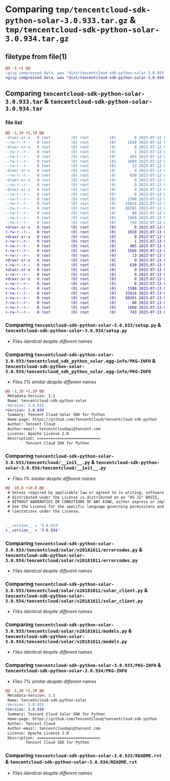 # Comparing `tmp/tencentcloud-sdk-python-solar-3.0.933.tar.gz` & `tmp/tencentcloud-sdk-python-solar-3.0.934.tar.gz`

## filetype from file(1)

```diff
@@ -1 +1 @@
-gzip compressed data, was "dist/tencentcloud-sdk-python-solar-3.0.933.tar", last modified: Wed Jul 12 00:36:29 2023, max compression
+gzip compressed data, was "dist/tencentcloud-sdk-python-solar-3.0.934.tar", last modified: Thu Jul 13 00:32:30 2023, max compression
```

## Comparing `tencentcloud-sdk-python-solar-3.0.933.tar` & `tencentcloud-sdk-python-solar-3.0.934.tar`

### file list

```diff
@@ -1,19 +1,19 @@
-drwxr-xr-x   0 root         (0) root         (0)        0 2023-07-12 00:36:29.000000 tencentcloud-sdk-python-solar-3.0.933/
--rw-r--r--   0 root         (0) root         (0)     1010 2023-07-12 00:36:29.000000 tencentcloud-sdk-python-solar-3.0.933/setup.py
-drwxr-xr-x   0 root         (0) root         (0)        0 2023-07-12 00:36:29.000000 tencentcloud-sdk-python-solar-3.0.933/tencentcloud_sdk_python_solar.egg-info/
--rw-r--r--   0 root         (0) root         (0)        1 2023-07-12 00:36:29.000000 tencentcloud-sdk-python-solar-3.0.933/tencentcloud_sdk_python_solar.egg-info/dependency_links.txt
--rw-r--r--   0 root         (0) root         (0)      465 2023-07-12 00:36:29.000000 tencentcloud-sdk-python-solar-3.0.933/tencentcloud_sdk_python_solar.egg-info/SOURCES.txt
--rw-r--r--   0 root         (0) root         (0)     1669 2023-07-12 00:36:29.000000 tencentcloud-sdk-python-solar-3.0.933/tencentcloud_sdk_python_solar.egg-info/PKG-INFO
--rw-r--r--   0 root         (0) root         (0)       13 2023-07-12 00:36:29.000000 tencentcloud-sdk-python-solar-3.0.933/tencentcloud_sdk_python_solar.egg-info/top_level.txt
-drwxr-xr-x   0 root         (0) root         (0)        0 2023-07-12 00:36:29.000000 tencentcloud-sdk-python-solar-3.0.933/tencentcloud/
--rw-r--r--   0 root         (0) root         (0)      630 2023-07-12 00:36:29.000000 tencentcloud-sdk-python-solar-3.0.933/tencentcloud/__init__.py
-drwxr-xr-x   0 root         (0) root         (0)        0 2023-07-12 00:36:29.000000 tencentcloud-sdk-python-solar-3.0.933/tencentcloud/solar/
--rw-r--r--   0 root         (0) root         (0)        0 2023-07-12 00:36:29.000000 tencentcloud-sdk-python-solar-3.0.933/tencentcloud/solar/__init__.py
-drwxr-xr-x   0 root         (0) root         (0)        0 2023-07-12 00:36:29.000000 tencentcloud-sdk-python-solar-3.0.933/tencentcloud/solar/v20181011/
--rw-r--r--   0 root         (0) root         (0)        0 2023-07-12 00:36:29.000000 tencentcloud-sdk-python-solar-3.0.933/tencentcloud/solar/v20181011/__init__.py
--rw-r--r--   0 root         (0) root         (0)     1500 2023-07-12 00:36:29.000000 tencentcloud-sdk-python-solar-3.0.933/tencentcloud/solar/v20181011/errorcodes.py
--rw-r--r--   0 root         (0) root         (0)    15814 2023-07-12 00:36:29.000000 tencentcloud-sdk-python-solar-3.0.933/tencentcloud/solar/v20181011/solar_client.py
--rw-r--r--   0 root         (0) root         (0)    88391 2023-07-12 00:36:29.000000 tencentcloud-sdk-python-solar-3.0.933/tencentcloud/solar/v20181011/models.py
--rw-r--r--   0 root         (0) root         (0)       88 2023-07-12 00:36:29.000000 tencentcloud-sdk-python-solar-3.0.933/setup.cfg
--rw-r--r--   0 root         (0) root         (0)     1669 2023-07-12 00:36:29.000000 tencentcloud-sdk-python-solar-3.0.933/PKG-INFO
--rw-r--r--   0 root         (0) root         (0)      743 2023-07-12 00:36:29.000000 tencentcloud-sdk-python-solar-3.0.933/README.rst
+drwxr-xr-x   0 root         (0) root         (0)        0 2023-07-13 00:32:30.000000 tencentcloud-sdk-python-solar-3.0.934/
+-rw-r--r--   0 root         (0) root         (0)     1010 2023-07-13 00:32:30.000000 tencentcloud-sdk-python-solar-3.0.934/setup.py
+drwxr-xr-x   0 root         (0) root         (0)        0 2023-07-13 00:32:30.000000 tencentcloud-sdk-python-solar-3.0.934/tencentcloud_sdk_python_solar.egg-info/
+-rw-r--r--   0 root         (0) root         (0)        1 2023-07-13 00:32:30.000000 tencentcloud-sdk-python-solar-3.0.934/tencentcloud_sdk_python_solar.egg-info/dependency_links.txt
+-rw-r--r--   0 root         (0) root         (0)      465 2023-07-13 00:32:30.000000 tencentcloud-sdk-python-solar-3.0.934/tencentcloud_sdk_python_solar.egg-info/SOURCES.txt
+-rw-r--r--   0 root         (0) root         (0)     1669 2023-07-13 00:32:30.000000 tencentcloud-sdk-python-solar-3.0.934/tencentcloud_sdk_python_solar.egg-info/PKG-INFO
+-rw-r--r--   0 root         (0) root         (0)       13 2023-07-13 00:32:30.000000 tencentcloud-sdk-python-solar-3.0.934/tencentcloud_sdk_python_solar.egg-info/top_level.txt
+drwxr-xr-x   0 root         (0) root         (0)        0 2023-07-13 00:32:30.000000 tencentcloud-sdk-python-solar-3.0.934/tencentcloud/
+-rw-r--r--   0 root         (0) root         (0)      630 2023-07-13 00:32:30.000000 tencentcloud-sdk-python-solar-3.0.934/tencentcloud/__init__.py
+drwxr-xr-x   0 root         (0) root         (0)        0 2023-07-13 00:32:30.000000 tencentcloud-sdk-python-solar-3.0.934/tencentcloud/solar/
+-rw-r--r--   0 root         (0) root         (0)        0 2023-07-13 00:32:30.000000 tencentcloud-sdk-python-solar-3.0.934/tencentcloud/solar/__init__.py
+drwxr-xr-x   0 root         (0) root         (0)        0 2023-07-13 00:32:30.000000 tencentcloud-sdk-python-solar-3.0.934/tencentcloud/solar/v20181011/
+-rw-r--r--   0 root         (0) root         (0)        0 2023-07-13 00:32:30.000000 tencentcloud-sdk-python-solar-3.0.934/tencentcloud/solar/v20181011/__init__.py
+-rw-r--r--   0 root         (0) root         (0)     1500 2023-07-13 00:32:30.000000 tencentcloud-sdk-python-solar-3.0.934/tencentcloud/solar/v20181011/errorcodes.py
+-rw-r--r--   0 root         (0) root         (0)    15814 2023-07-13 00:32:30.000000 tencentcloud-sdk-python-solar-3.0.934/tencentcloud/solar/v20181011/solar_client.py
+-rw-r--r--   0 root         (0) root         (0)    88391 2023-07-13 00:32:30.000000 tencentcloud-sdk-python-solar-3.0.934/tencentcloud/solar/v20181011/models.py
+-rw-r--r--   0 root         (0) root         (0)       88 2023-07-13 00:32:30.000000 tencentcloud-sdk-python-solar-3.0.934/setup.cfg
+-rw-r--r--   0 root         (0) root         (0)     1669 2023-07-13 00:32:30.000000 tencentcloud-sdk-python-solar-3.0.934/PKG-INFO
+-rw-r--r--   0 root         (0) root         (0)      743 2023-07-13 00:32:30.000000 tencentcloud-sdk-python-solar-3.0.934/README.rst
```

### Comparing `tencentcloud-sdk-python-solar-3.0.933/setup.py` & `tencentcloud-sdk-python-solar-3.0.934/setup.py`

 * *Files identical despite different names*

### Comparing `tencentcloud-sdk-python-solar-3.0.933/tencentcloud_sdk_python_solar.egg-info/PKG-INFO` & `tencentcloud-sdk-python-solar-3.0.934/tencentcloud_sdk_python_solar.egg-info/PKG-INFO`

 * *Files 7% similar despite different names*

```diff
@@ -1,10 +1,10 @@
 Metadata-Version: 1.1
 Name: tencentcloud-sdk-python-solar
-Version: 3.0.933
+Version: 3.0.934
 Summary: Tencent Cloud Solar SDK for Python
 Home-page: https://github.com/TencentCloud/tencentcloud-sdk-python
 Author: Tencent Cloud
 Author-email: tencentcloudapi@tencent.com
 License: Apache License 2.0
 Description: ============================
         Tencent Cloud SDK for Python
```

### Comparing `tencentcloud-sdk-python-solar-3.0.933/tencentcloud/__init__.py` & `tencentcloud-sdk-python-solar-3.0.934/tencentcloud/__init__.py`

 * *Files 1% similar despite different names*

```diff
@@ -10,8 +10,8 @@
 # Unless required by applicable law or agreed to in writing, software
 # distributed under the License is distributed on an "AS IS" BASIS,
 # WITHOUT WARRANTIES OR CONDITIONS OF ANY KIND, either express or implied.
 # See the License for the specific language governing permissions and
 # limitations under the License.
 
 
-__version__ = '3.0.933'
+__version__ = '3.0.934'
```

### Comparing `tencentcloud-sdk-python-solar-3.0.933/tencentcloud/solar/v20181011/errorcodes.py` & `tencentcloud-sdk-python-solar-3.0.934/tencentcloud/solar/v20181011/errorcodes.py`

 * *Files identical despite different names*

### Comparing `tencentcloud-sdk-python-solar-3.0.933/tencentcloud/solar/v20181011/solar_client.py` & `tencentcloud-sdk-python-solar-3.0.934/tencentcloud/solar/v20181011/solar_client.py`

 * *Files identical despite different names*

### Comparing `tencentcloud-sdk-python-solar-3.0.933/tencentcloud/solar/v20181011/models.py` & `tencentcloud-sdk-python-solar-3.0.934/tencentcloud/solar/v20181011/models.py`

 * *Files identical despite different names*

### Comparing `tencentcloud-sdk-python-solar-3.0.933/PKG-INFO` & `tencentcloud-sdk-python-solar-3.0.934/PKG-INFO`

 * *Files 7% similar despite different names*

```diff
@@ -1,10 +1,10 @@
 Metadata-Version: 1.1
 Name: tencentcloud-sdk-python-solar
-Version: 3.0.933
+Version: 3.0.934
 Summary: Tencent Cloud Solar SDK for Python
 Home-page: https://github.com/TencentCloud/tencentcloud-sdk-python
 Author: Tencent Cloud
 Author-email: tencentcloudapi@tencent.com
 License: Apache License 2.0
 Description: ============================
         Tencent Cloud SDK for Python
```

### Comparing `tencentcloud-sdk-python-solar-3.0.933/README.rst` & `tencentcloud-sdk-python-solar-3.0.934/README.rst`

 * *Files identical despite different names*

